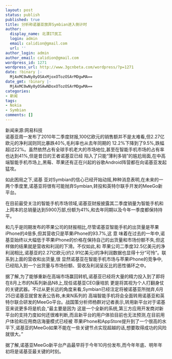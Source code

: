```yaml
---
layout: post
status: publish
published: true
title: 分析称诺基亚放弃Symbian进入倒计时
author:
  display_name: 北漂IT民工
  login: admin
  email: calidion@gmail.com
  url: ''
author_login: admin
author_email: calidion@gmail.com
wordpress_id: 1271
wordpress_url: http://www.3gcnbeta.com/wordpress/?p=1271
date: !binary |-
  MjAxMC0wNy0yOSAxMjoxOTozOSArMDgwMA==
date_gmt: !binary |-
  MjAxMC0wNy0yOSAwNDoxOTozOSArMDgwMA==
categories:
- 新闻
tags:
- Nokia
- Symbian
comments: []
---
```

<p>新闻来源:网易科技<br />
诺基亚周一发布了2010年二季度财报,100亿欧元的销售额并不是太难看,但2.27亿欧元的净利润则同比暴跌40%,毛利率也从去年同期的 12.2%下降到了9.5%,跌幅超过22%。虽然依然占有全球手机老大的市场地位,甚至在智能手机市场的占有率也达到41%,但是昔日的王者诺基亚已经 陷入了只能&ldquo;薄利多销&rdquo;的尴尬局面,在中高端智能手机市场上,黑莓、苹果还有正在兴起的谷歌Android阵营都在向诺基亚发起猛攻。</p>
<p>如此困局之下,诺基 亚对Symbian的信心已经开始动摇,种种消息表明,在未来的一两个季度里,诺基亚将很有可能抛弃Symbian,转投和英特尔联手开发的MeeGo新 平台。</p>
<p>在目前最受关注的智能手机市场领域,诺基亚财报披露其二季度销量为智能手机和上网本的总销量达到5900万部,份额为41%,和去年同期以及今年一季度都保持持平。</p>
<p>和几乎是同期发布的苹果公司的财报相比,尽管诺基亚智能手机的出货量是苹果iPhone的4倍多,但其营收只是苹果iPhone的93.7%,这 意 味着在过去的一年中,诺基亚始终以大幅低于苹果iPhone的价格在保持自己的出货量和市场份额不失,但这样做的结果就是营收和利润的下滑。不仅如此,和 苹果公司二季度32.5亿美元的净利润相比,诺基亚的2.27亿欧元(约2.91亿美元)的净利润数据也显得十分&ldquo;可怜&rdquo;。联系到上面的营收和出货量,很 显然诺基亚在智能手机市场与苹果iPhone的竞争中,已经陷入到一个出货量与市场份额、营收及利润呈反比的恶性循环之中。</p>
<p>据了解,为了能够重新在高端市场赢回转机,诺基亚已经将大量的精力投入到了即将在8月上市的N系列新品N8上,现任诺基亚CEO康培凯 更是将其视为个人打翻身仗的关键武器。不过从更长远的角度来看,Symbian已经注定将被诺基亚所抛弃,6月25日诺基亚就曾发表公告称,未来N系列的 高端智能手机将会全面转用诺基亚和英特尔联合研发的MeeGo平台。战国策分析师杨群对记者表示,转用新平台对于诺基亚来说更多将是机会,&ldquo;最主要是因为 这是一个全新的系统,第三方应用开发商对新平台的支持力度如何还很难判断,而且新平台的用户体验目前也无法预测,在目前用户体验和应用商店海量模式已经被 苹果iPhone和AppStore提升到了一个很高的水平下,诺基亚的MeeGo如果不能在一些关键节点实现超越的话,想要取得成功的风险就很大。&rdquo;</p>
<p>据了解,诺基亚MeeGo新平台产品最早将于今年10月份发布,而今年年底、明年年初将是诺基亚最关键的时刻。</p>
